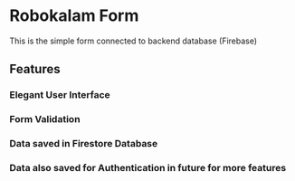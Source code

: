 # Robokalam Form
This is the simple form connected to backend database (Firebase)

## Features

### Elegant User Interface

### Form Validation

### Data saved in Firestore Database

### Data also saved for Authentication in future for more features
